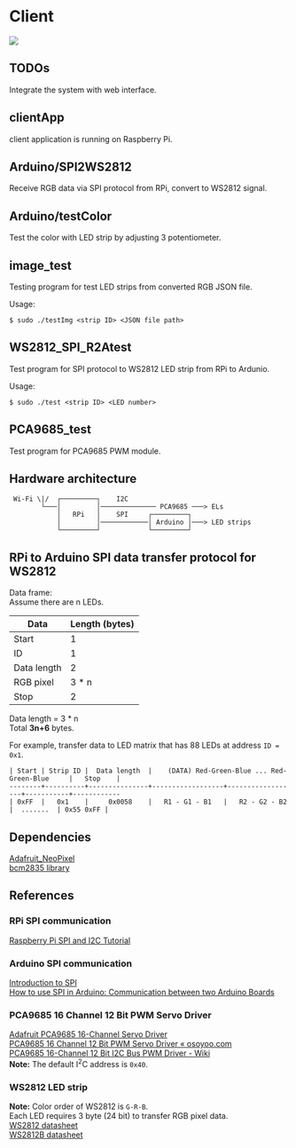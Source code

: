 # Client 

<img src="https://img.shields.io/badge/platform-linux-lightgrey.svg">

## TODOs
Integrate the system with web interface.  

## clientApp
client application is running on Raspberry Pi.  

## Arduino/SPI2WS2812
Receive RGB data via SPI protocol from RPi, convert to WS2812 signal.  

## Arduino/testColor
Test the color with LED strip by adjusting 3 potentiometer.

## image_test
Testing program for test LED strips from converted RGB JSON file.  

Usage:  
```
$ sudo ./testImg <strip ID> <JSON file path>
```

## WS2812_SPI_R2Atest
Test program for SPI protocol to WS2812 LED strip from RPi to Ardunio.

Usage:  
```
$ sudo ./test <strip ID> <LED number>
```

## PCA9685_test
Test program for PCA9685 PWM module.

## Hardware architecture

```
 Wi-Fi \|/  ┌─────────┐    I2C  
        └───│         │────────────── PCA9685 ───> ELs  
            │   RPi   │    SPI     ┌─────────┐  
            │         │────────────│ Arduino │───> LED strips  
            └─────────┘            └─────────┘  
```

## RPi to Arduino SPI data transfer protocol for WS2812
Data frame:  
Assume there are n LEDs.  

| Data | Length (bytes) |
| ---- | ---- |
| Start | 1 |
| ID | 1 |
| Data length | 2 |
| RGB pixel | 3 * n |
| Stop | 2 |

Data length = 3 * n  
Total **3n+6** bytes.  

For example, transfer data to LED matrix that has 88 LEDs at address `ID = 0x1`.  
```
| Start | Strip ID |  Data length  |    (DATA) Red-Green-Blue ... Red-Green-Blue     |   Stop    |
--------+----------+---------------+------------------+------------------+-----------+------------
| 0xFF  |   0x1    |     0x0058    |   R1 - G1 - B1   |   R2 - G2 - B2   |  .......  | 0x55 0xFF |
```

## Dependencies
[Adafruit_NeoPixel](https://github.com/adafruit/Adafruit_NeoPixel)  
[bcm2835 library](https://www.airspayce.com/mikem/bcm2835/index.html)  

## References

### RPi SPI communication
[Raspberry Pi SPI and I2C Tutorial](https://learn.sparkfun.com/tutorials/raspberry-pi-spi-and-i2c-tutorial/all)  

### Arduino SPI communication
[Introduction to SPI](https://arduino.stackexchange.com/questions/16348/how-do-you-use-spi-on-an-arduino)  
[How to use SPI in Arduino: Communication between two Arduino Boards](https://circuitdigest.com/microcontroller-projects/arduino-spi-communication-tutorial)  

### PCA9685 16 Channel 12 Bit PWM Servo Driver
[Adafruit PCA9685 16-Channel Servo Driver](https://cdn-learn.adafruit.com/downloads/pdf/16-channel-pwm-servo-driver.pdf)  
[PCA9685 16 Channel 12 Bit PWM Servo Driver « osoyoo.com](https://osoyoo.com/2017/07/18/pca9685-16-channel-12-bit-pwm-servo-driver/)  
[PCA9685 16-Channel 12 Bit I2C Bus PWM Driver - Wiki](http://wiki.sunfounder.cc/index.php?title=PCA9685_16-Channel_12_Bit_I2C_Bus_PWM_Driver#Cascading_multiple_driver_modules)  
**Note:** The default I<sup>2</sup>C address is `0x40`.  

### WS2812 LED strip
**Note:** Color order of WS2812 is `G-R-B`.  
Each LED requires 3 byte (24 bit) to transfer RGB pixel data.  
[WS2812 datasheet](https://cdn-shop.adafruit.com/datasheets/WS2812.pdf)  
[WS2812B datasheet](https://cdn-shop.adafruit.com/datasheets/WS2812B.pdf)  